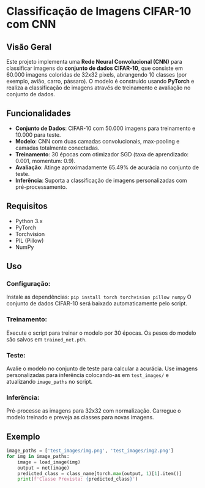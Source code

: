 # Classificação de Imagens CIFAR-10 com CNN

## Visão Geral
Este projeto implementa uma **Rede Neural Convolucional (CNN)** para classificar imagens do **conjunto de dados CIFAR-10**, que consiste em 60.000 imagens coloridas de 32x32 pixels, abrangendo 10 classes (por exemplo, avião, carro, pássaro). O modelo é construído usando **PyTorch** e realiza a classificação de imagens através de treinamento e avaliação no conjunto de dados.

## Funcionalidades
* **Conjunto de Dados**: CIFAR-10 com 50.000 imagens para treinamento e 10.000 para teste.
* **Modelo**: CNN com duas camadas convolucionais, max-pooling e camadas totalmente conectadas.
* **Treinamento**: 30 épocas com otimizador SGD (taxa de aprendizado: 0.001, momentum: 0.9).
* **Avaliação**: Atinge aproximadamente 65.49% de acurácia no conjunto de teste.
* **Inferência**: Suporta a classificação de imagens personalizadas com pré-processamento.

## Requisitos
* Python 3.x
* PyTorch
* Torchvision
* PIL (Pillow)
* NumPy

## Uso

### Configuração:
Instale as dependências: `pip install torch torchvision pillow numpy`
O conjunto de dados CIFAR-10 será baixado automaticamente pelo script.

### Treinamento:
Execute o script para treinar o modelo por 30 épocas.
Os pesos do modelo são salvos em `trained_net.pth`.

### Teste:
Avalie o modelo no conjunto de teste para calcular a acurácia.
Use imagens personalizadas para inferência colocando-as em `test_images/` e atualizando `image_paths` no script.

### Inferência:
Pré-processe as imagens para 32x32 com normalização.
Carregue o modelo treinado e preveja as classes para novas imagens.

## Exemplo
```python
image_paths = ['test_images/img.png', 'test_images/img2.png']
for img in image_paths:
    image = load_image(img)
    output = net(image)
    predicted_class = class_name[torch.max(output, 1)[1].item()]
    print(f'Classe Prevista: {predicted_class}')
